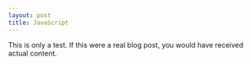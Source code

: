 ```yaml
---
layout: post
title: JavaScript
---
```


This is only a test. If this were a real blog post, you would have received actual content.
